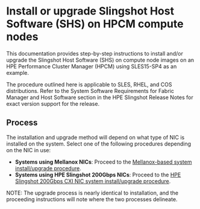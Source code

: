 
# Install or upgrade Slingshot Host Software (SHS) on HPCM compute nodes

This documentation provides step-by-step instructions to install and/or upgrade the Slingshot Host Software (SHS) on compute node images on an HPE Performance Cluster Manager (HPCM) using SLES15-SP4 as an example.

The procedure outlined here is applicable to SLES, RHEL, and COS distributions. Refer to the System Software Requirements for Fabric Manager and Host Software section in the HPE Slingshot Release Notes for exact version support for the release.

## Process

The installation and upgrade method will depend on what type of NIC is installed on the system.
Select one of the following procedures depending on the NIC in use:

- **Systems using Mellanox NICs**: Proceed to the [Mellanox-based system install/upgrade procedure](mellanox_based_system_install_upgrade_procedure.md#mellanox-based-system-installupgrade-procedure).
- **Systems using HPE Slingshot 200Gbps NICs**: Proceed to the [HPE Slingshot 200Gbps CXI NIC system install/upgrade procedure](HPE_Slingshot_200Gbps_cxi_nic_system_install_upgrade_procedure.md#hpe-slingshot-200gbps-cxi-nic-system-installupgrade-procedure).

NOTE: The upgrade process is nearly identical to installation, and the proceeding instructions will note where the two processes delineate.
